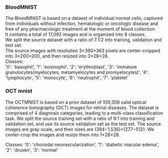 
### BloodMNIST


The BloodMNIST is based on a dataset of individual normal cells, captured from individuals without infection, hematologic or oncologic disease and free of any pharmacologic treatment at the moment of blood collection.  
It contains a total of 17,092 images and is organized into 8 classes.  
We split the source dataset with a ratio of 7:1:2 into training, validation and test set.  
The source images with resolution 3×360×363 pixels are center-cropped into 3×200×200, and then resized into 3×28×28.  
Classes:  
'0': 'basophil', '1': 'eosinophil', '2': 'erythroblast', '3': 'immature granulocytes(myelocytes, metamyelocytes and promyelocytes)', '4': 'lymphocyte', '5': 'monocyte', '6': 'neutrophil', '7': 'platelet'




### OCT mnist
The OCTMNIST is based on a prior dataset of 109,309 valid optical coherence tomography (OCT) images for retinal diseases. The dataset is comprised of 4 diagnosis categories, leading to a multi-class classification task. We split the source training set with a ratio of 9:1 into training and validation set, and use its source validation set as the test set. The source images are gray-scale, and their sizes are (384−1,536)×(277−512). We center-crop the images and resize them into 1×28×28.

Classes:
'0': 'choroidal neovascularization', '1': 'diabetic macular edema', '2': 'drusen', '3': 'normal'


